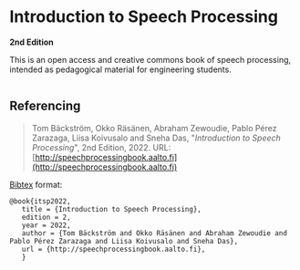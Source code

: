 # Introduction to Speech Processing
**2nd Edition**


This is an open access and creative commons book of speech processing, intended as pedagogical material for engineering students.

```{tableofcontents}
```

## Referencing

> Tom Bäckström, Okko Räsänen, Abraham Zewoudie, Pablo Pérez Zarazaga, Liisa Koivusalo and Sneha Das, "*Introduction to Speech Processing*", 2nd Edition, 2022. URL: [http://speechprocessingbook.aalto.fi](http://speechprocessingbook.aalto.fi)

[Bibtex](http://www.bibtex.org/) format:

    @book{itsp2022,
       title = {Introduction to Speech Processing},
       edition = 2,
       year = 2022,
       author = {Tom Bäckström and Okko Räsänen and Abraham Zewoudie and Pablo Pérez Zarazaga and Liisa Koivusalo and Sneha Das},
       url = {http://speechprocessingbook.aalto.fi},
       }
